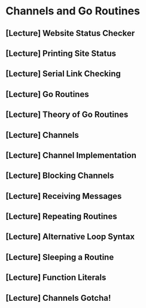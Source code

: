 # Channels and Go Routines

## [Lecture] Website Status Checker

## [Lecture] Printing Site Status

## [Lecture] Serial Link Checking

## [Lecture] Go Routines

## [Lecture] Theory of Go Routines

## [Lecture] Channels

## [Lecture] Channel Implementation

## [Lecture] Blocking Channels

## [Lecture] Receiving Messages

## [Lecture] Repeating Routines

## [Lecture] Alternative Loop Syntax

## [Lecture] Sleeping a Routine

## [Lecture] Function Literals

## [Lecture] Channels Gotcha!
